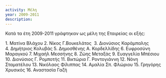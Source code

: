 ```yaml
---
activity: Μέλη
year: 2009-2011
description: 
---
```


Κατά τα έτη 2009-2011 γράφτηκαν ως μέλη της Εταιρείας οι εξής:

1. Ματίνα Βλάχου
2. Νίκος Γ.Βουκελάτος 
3. Διονύσιος Καράμπαλης
4. Δημήτριος Κολυβάς
5. Δημοσθένης Α. Κορδελλίδης
6. Ευφροσύνη Μαραγκού
7. Μιχαήλ Μεσσήνης
8. Ζώης Μεταξάς
9. Ευαγγελία Μπέσιου
10. Διονύσιος Γ. Ρομποτής
11. Βικτώρια Γ. Ροντογιάννη
12. Νόνη Σταματέλου
13. Νικόλαος Φίλιππας
14. Αμαλία Σπ. Φλώριου
15. Γρηγόρης Χρυσικός
16. Αναστασία Γαζή


